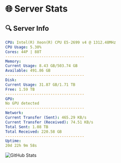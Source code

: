 # 🌐 Server Stats
## 🔍 Server Info
```yaml
CPU: Intel(R) Xeon(R) CPU E5-2699 v4 @ 1312.48MHz
CPU Usage: 5.30%
Cores: 44P | 88T
-----------------------------------
Memory:
Current Usage: 8.43 GB/503.74 GB
Available: 491.86 GB
-----------------------------------
Disk:
Current Usage: 31.87 GB/1.71 TB
Free: 1.59 TB
-----------------------------------
GPU:
No GPU detected
-----------------------------------
Network:
Current Transfer (Sent): 465.29 KB/s
Current Transfer (Received): 74.51 KB/s
Total Sent: 1.08 TB
Total Received: 220.58 GB
-----------------------------------
Uptime:
20d 22h 9m 58s
```
![GitHub Stats](https://img.shields.io/badge/Updated-2025-05-10_15:18:46-blue)